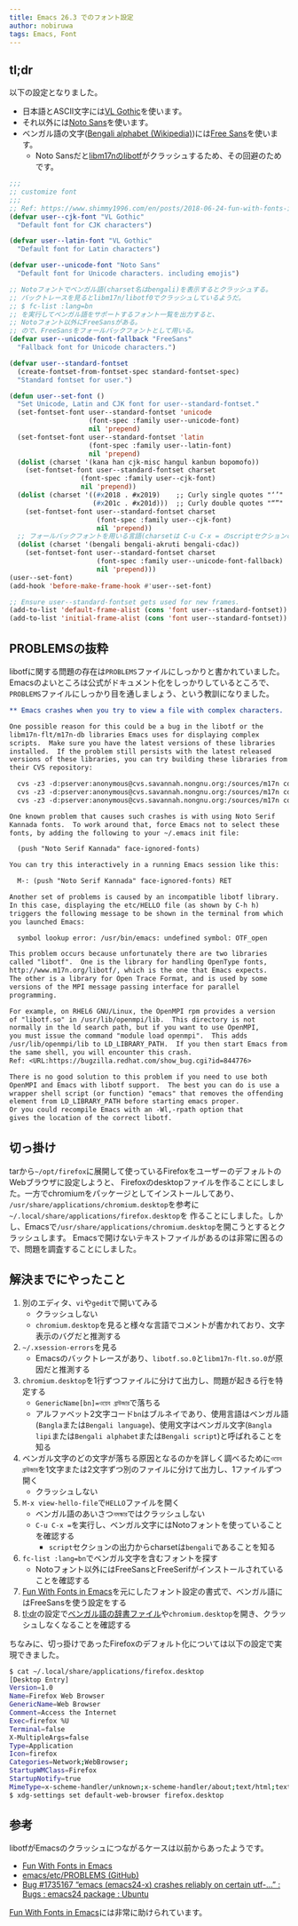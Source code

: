 ```yaml
---
title: Emacs 26.3 でのフォント設定
author: nobiruwa
tags: Emacs, Font
---
```


## tl;dr

以下の設定となりました。

- 日本語とASCII文字には[VL Gothic](http://vlgothic.dicey.org/)を使います。
- それ以外には[Noto Sans](https://fonts.google.com/specimen/Noto+Sans)を使います。
- ベンガル語の文字([Bengali alphabet (Wikipedia)](https://en.wikipedia.org/wiki/Bengali_alphabet))には[Free Sans](https://en.wikipedia.org/wiki/GNU_FreeFont)を使います。
  - Noto Sansだと[libm17nのlibotf](https://www.nongnu.org/m17n/)がクラッシュするため、その回避のためです。

```lisp
;;;
;; customize font
;;;
;; Ref: https://www.shimmy1996.com/en/posts/2018-06-24-fun-with-fonts-in-emacs/
(defvar user--cjk-font "VL Gothic"
  "Default font for CJK characters")

(defvar user--latin-font "VL Gothic"
  "Default font for Latin characters")

(defvar user--unicode-font "Noto Sans"
  "Default font for Unicode characters. including emojis")

;; Notoフォントでベンガル語(charset名はbengali)を表示するとクラッシュする。
;; バックトレースを見るとlibm17n/libotf0でクラッシュしているようだ。
;; $ fc-list :lang=bn
;; を実行してベンガル語をサポートするフォント一覧を出力すると、
;; Notoフォント以外にFreeSansがある。
;; ので、FreeSansをフォールバックフォントとして用いる。
(defvar user--unicode-font-fallback "FreeSans"
  "Fallback font for Unicode characters.")

(defvar user--standard-fontset
  (create-fontset-from-fontset-spec standard-fontset-spec)
  "Standard fontset for user.")

(defun user--set-font ()
  "Set Unicode, Latin and CJK font for user--standard-fontset."
  (set-fontset-font user--standard-fontset 'unicode
                    (font-spec :family user--unicode-font)
                    nil 'prepend)
  (set-fontset-font user--standard-fontset 'latin
                    (font-spec :family user--latin-font)
                    nil 'prepend)
  (dolist (charset '(kana han cjk-misc hangul kanbun bopomofo))
    (set-fontset-font user--standard-fontset charset
                  (font-spec :family user--cjk-font)
                  nil 'prepend))
  (dolist (charset '((#x2018 . #x2019)    ;; Curly single quotes "‘’"
                     (#x201c . #x201d)))  ;; Curly double quotes "“”"
    (set-fontset-font user--standard-fontset charset
                      (font-spec :family user--cjk-font)
                      nil 'prepend))
  ;; フォールバックフォントを用いる言語(charsetは C-u C-x = のscriptセクションの名前を用いる)
  (dolist (charset '(bengali bengali-akruti bengali-cdac))
    (set-fontset-font user--standard-fontset charset
                      (font-spec :family user--unicode-font-fallback)
                      nil 'prepend)))
(user--set-font)
(add-hook 'before-make-frame-hook #'user--set-font)

;; Ensure user--standard-fontset gets used for new frames.
(add-to-list 'default-frame-alist (cons 'font user--standard-fontset))
(add-to-list 'initial-frame-alist (cons 'font user--standard-fontset))
```

## PROBLEMSの抜粋

libotfに関する問題の存在は`PROBLEMS`ファイルにしっかりと書かれていました。
Emacsのよいところは公式がドキュメント化をしっかりしているところで、`PROBLEMS`ファイルにしっかり目を通しましょう、という教訓になりました。

```org
** Emacs crashes when you try to view a file with complex characters.

One possible reason for this could be a bug in the libotf or the
libm17n-flt/m17n-db libraries Emacs uses for displaying complex
scripts.  Make sure you have the latest versions of these libraries
installed.  If the problem still persists with the latest released
versions of these libraries, you can try building these libraries from
their CVS repository:

  cvs -z3 -d:pserver:anonymous@cvs.savannah.nongnu.org:/sources/m17n co libotf
  cvs -z3 -d:pserver:anonymous@cvs.savannah.nongnu.org:/sources/m17n co m17n-db
  cvs -z3 -d:pserver:anonymous@cvs.savannah.nongnu.org:/sources/m17n co m17n-lib

One known problem that causes such crashes is with using Noto Serif
Kannada fonts.  To work around that, force Emacs not to select these
fonts, by adding the following to your ~/.emacs init file:

  (push "Noto Serif Kannada" face-ignored-fonts)

You can try this interactively in a running Emacs session like this:

  M-: (push "Noto Serif Kannada" face-ignored-fonts) RET

Another set of problems is caused by an incompatible libotf library.
In this case, displaying the etc/HELLO file (as shown by C-h h)
triggers the following message to be shown in the terminal from which
you launched Emacs:

  symbol lookup error: /usr/bin/emacs: undefined symbol: OTF_open

This problem occurs because unfortunately there are two libraries
called "libotf".  One is the library for handling OpenType fonts,
http://www.m17n.org/libotf/, which is the one that Emacs expects.
The other is a library for Open Trace Format, and is used by some
versions of the MPI message passing interface for parallel
programming.

For example, on RHEL6 GNU/Linux, the OpenMPI rpm provides a version
of "libotf.so" in /usr/lib/openmpi/lib.  This directory is not
normally in the ld search path, but if you want to use OpenMPI,
you must issue the command "module load openmpi".  This adds
/usr/lib/openmpi/lib to LD_LIBRARY_PATH.  If you then start Emacs from
the same shell, you will encounter this crash.
Ref: <URL:https://bugzilla.redhat.com/show_bug.cgi?id=844776>

There is no good solution to this problem if you need to use both
OpenMPI and Emacs with libotf support.  The best you can do is use a
wrapper shell script (or function) "emacs" that removes the offending
element from LD_LIBRARY_PATH before starting emacs proper.
Or you could recompile Emacs with an -Wl,-rpath option that
gives the location of the correct libotf.
```

## 切っ掛け

tarから`~/opt/firefox`に展開して使っているFirefoxをユーザーのデフォルトのWebブラウザに設定しようと、
Firefoxのdesktopファイルを作ることにしました。一方でchromiumをパッケージとしてインストールしてあり、
`/usr/share/applications/chromium.desktop`を参考に`~/.local/share/applications/firefox.desktop`を
作ることにしました。しかし、Emacsで`/usr/share/applications/chromium.desktop`を開こうとするとクラッシュします。
Emacsで開けないテキストファイルがあるのは非常に困るので、問題を調査することにしました。

## 解決までにやったこと

1. 別のエディタ、`vi`や`gedit`で開いてみる
   - クラッシュしない
   - `chromium.desktop`を見ると様々な言語でコメントが書かれており、文字表示のバグだと推測する
1. `~/.xsession-errors`を見る
   - Emacsのバックトレースがあり、`libotf.so.0`と`libm17n-flt.so.0`が原因だと推測する
1. `chromium.desktop`を1行ずつファイルに分けて出力し、問題が起きる行を特定する
   - `GenericName[bn]=ওয়েব ব্রাউজার`で落ちる
   - アルファベット2文字コード`bn`はブルネイであり、使用言語はベンガル語(`Bangla`または`Bengali language`)、使用文字はベンガル文字(`Bangla lipi`または`Bengali alphabet`または`Bengali script`)と呼ばれることを知る
1. ベンガル文字のどの文字が落ちる原因となるのかを詳しく調べるために`ওয়েব ব্রাউজার`を1文字または2文字ずつ別のファイルに分けて出力し、1ファイルずつ開く
   - クラッシュしない
1. `M-x view-hello-file`で`HELLO`ファイルを開く
   - ベンガル語のあいさつ`নমস্কার`ではクラッシュしない
   - `C-u C-x =`を実行し、ベンガル文字にはNotoフォントを使っていることを確認する
     - `script`セクションの出力からcharsetは`bengali`であることを知る
1. `fc-list :lang=bn`でベンガル文字を含むフォントを探す
   - Notoフォント以外にはFreeSansとFreeSerifがインストールされていることを確認する
1. [Fun With Fonts in Emacs](https://www.shimmy1996.com/en/posts/2018-06-24-fun-with-fonts-in-emacs/)を元にしたフォント設定の書式で、ベンガル語にはFreeSansを使う設定をする
1. [tl;dr](#tldr)の設定で[ベンガル語の辞書ファイル](https://github.com/MinhasKamal/BengaliDictionary/blob/master/BengaliDictionary_17.txt)や`chromium.desktop`を開き、クラッシュしなくなることを確認する

ちなみに、切っ掛けであったFirefoxのデフォルト化については以下の設定で実現できました。

```bash
$ cat ~/.local/share/applications/firefox.desktop
[Desktop Entry]
Version=1.0
Name=Firefox Web Browser
GenericName=Web Browser
Comment=Access the Internet
Exec=firefox %U
Terminal=false
X-MultipleArgs=false
Type=Application
Icon=firefox
Categories=Network;WebBrowser;
StartupWMClass=Firefox
StartupNotify=true
MimeType=x-scheme-handler/unknown;x-scheme-handler/about;text/html;text/xml;application/xhtml_xml;application/x-mimearchive;x-scheme-handler/http;x-scheme-handler/https;
$ xdg-settings set default-web-browser firefox.desktop
```

## 参考

libotfがEmacsのクラッシュにつながるケースは以前からあったようです。

- [Fun With Fonts in Emacs](https://www.shimmy1996.com/en/posts/2018-06-24-fun-with-fonts-in-emacs/)
- [emacs/etc/PROBLEMS (GitHub)](https://github.com/emacs-mirror/emacs/blob/master/etc/PROBLEMS)
- [Bug #1735167 “emacs (emacs24-x) crashes reliably on certain utf-...” : Bugs : emacs24 package : Ubuntu](https://bugs.launchpad.net/ubuntu/+source/emacs24/+bug/1735167)

[Fun With Fonts in Emacs](https://www.shimmy1996.com/en/posts/2018-06-24-fun-with-fonts-in-emacs/)には非常に助けられています。
